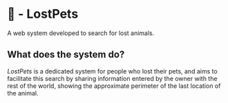 # :paw_prints: - LostPets

A web system developed to search for lost animals.

## What does the system do?

*LostPets* is a dedicated system for people who lost their pets, and aims to facilitate this search by sharing information entered by the owner with the rest of the world, showing the approximate perimeter of the last location of the animal.
